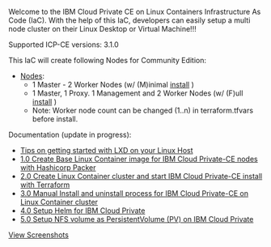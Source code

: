 Welcome to the IBM Cloud Private CE on Linux Containers Infrastructure As Code (IaC). With the help of this IaC, developers can easily setup a multi node cluster on their Linux Desktop or Virtual Machine!!!

Supported ICP-CE versions: 3.1.0

This IaC will create following Nodes for Community Edition:
* [Nodes](https://www.ibm.com/support/knowledgecenter/en/SSBS6K_3.1.0/getting_started/architecture.html):
  * 1 Master - 2 Worker Nodes (w/ (M)inimal [install](https://github.com/HSBawa/icp-ce-on-linux-containers/tree/master/docs/screenshots/3.1.0/install/install-1.jpg) )
  * 1 Master, 1 Proxy. 1 Management and 2 Worker Nodes (w/ (F)ull [install](https://github.com/HSBawa/icp-ce-on-linux-containers/tree/master/docs/screenshots/3.1.0/install/install-1.jpg) )
  * Note: Worker node count can be changed (1..n) in terraform.tfvars before install.

Documentation (update in progress):
* [Tips on getting started with LXD on your Linux Host](https://github.com/HSBawa/icp-ce-on-linux-containers/wiki/Getting-started-with-LXD-on-your-Linux-Host-(Ubuntu))
* [1.0 Create Base Linux Container image for IBM Cloud Private-CE nodes with Hashicorp Packer](https://github.com/HSBawa/icp-ce-on-linux-containers/wiki/1.0-Create-Base-Linux-Container-Image-For-IBM-Cloud-Private-with-Hashicorp-Packer)
* [2.0 Create Linux Container cluster and start IBM Cloud Private-CE install with Terraform](https://github.com/HSBawa/icp-ce-on-linux-containers/wiki/2.0-Create-LXD-Cluster-and-ICP-install-with-Terraform)
* [3.0 Manual Install and uninstall process for IBM Cloud Private-CE on Linux Container cluster](https://github.com/HSBawa/icp-ce-on-linux-containers/wiki/3.0-ICP-CE-install-and-uninstall-process-on-LXD-cluster)
* [4.0 Setup Helm for IBM Cloud Private](https://github.com/HSBawa/icp-ce-on-linux-containers/wiki/4.0-Setting-up-Helm-for-IBM-Cloud-Private)
* [5.0 Setup NFS volume as PersistentVolume (PV) on IBM Cloud Private](https://github.com/HSBawa/icp-ce-on-linux-containers/wiki/5.0-Setup--NFS-volume-as-PersistentVolume-(PV)-on-IBM-Cloud-Private)

[View Screenshots](https://github.com/HSBawa/icp-ce-on-linux-containers/tree/master/docs/screenshots/3.1.0)
